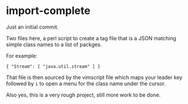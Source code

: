 import-complete
===============

Just an initial commit.

Two files here, a perl script to create a tag file that is
a JSON matching simple class names to a list of packges.

For example:
```
{ "Stream": [ "java.util.stream" ] }
```
That file is then sourced by the vimscript file which maps
your leader key followed by `i` to open a menu for the class
name under the cursor.

Also yes, this is a very rough project, still more work to be done.

